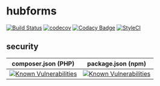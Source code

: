 # hubforms
 
[![Build Status](https://travis-ci.org/darrencoutts118/hubforms.svg?branch=master)](https://travis-ci.org/darrencoutts118/hubforms)
[![codecov](https://codecov.io/gh/darrencoutts118/hubforms/branch/master/graph/badge.svg)](https://codecov.io/gh/darrencoutts118/hubforms)
[![Codacy Badge](https://api.codacy.com/project/badge/Grade/340c655435a944f9987b1e3c3e76bbf1)](https://www.codacy.com/manual/couttsdarren/hubforms?utm_source=github.com&amp;utm_medium=referral&amp;utm_content=darrencoutts118/hubforms&amp;utm_campaign=Badge_Grade)
[![StyleCI](https://github.styleci.io/repos/206783442/shield?branch=master)](https://github.styleci.io/repos/206783442)

## security
| composer.json (PHP) | package.json (npm)  |
|---|---|
|[![Known Vulnerabilities](https://snyk.io//test/github/darrencoutts118/hubforms/badge.svg?targetFile=composer.lock)](https://snyk.io//test/github/darrencoutts118/hubforms?targetFile=composer.lock)|[![Known Vulnerabilities](https://snyk.io//test/github/darrencoutts118/hubforms/badge.svg?targetFile=package.json)](https://snyk.io//test/github/darrencoutts118/hubforms?targetFile=package.json)|
